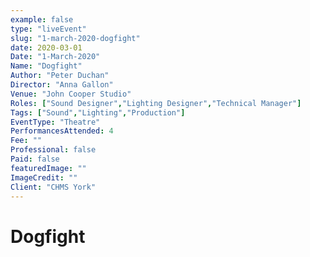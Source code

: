 ```yaml
---
example: false
type: "liveEvent"
slug: "1-march-2020-dogfight"
date: 2020-03-01
Date: "1-March-2020"
Name: "Dogfight"
Author: "Peter Duchan"
Director: "Anna Gallon"
Venue: "John Cooper Studio"
Roles: ["Sound Designer","Lighting Designer","Technical Manager"]
Tags: ["Sound","Lighting","Production"]
EventType: "Theatre"
PerformancesAttended: 4
Fee: ""
Professional: false
Paid: false
featuredImage: ""
ImageCredit: ""
Client: "CHMS York"
---
```


# Dogfight